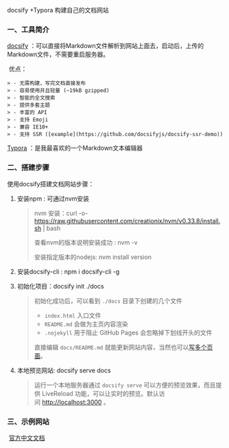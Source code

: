 docsify +Typora 构建自己的文档网站

### 一、工具简介

[docsify](https://docsify.js.org/#/) ：可以直接将Markdown文件解析到网站上面去，启动后，上传的Markdown文件，不需要重启服务器。

​	优点：

	> - 无需构建，写完文档直接发布
	> - 容易使用并且轻量 (~19kB gzipped)
	> - 智能的全文搜索
	> - 提供多套主题
	> - 丰富的 API
	> - 支持 Emoji
	> - 兼容 IE10+
	> - 支持 SSR ([example](https://github.com/docsifyjs/docsify-ssr-demo))

[Typora](https://www.typora.io/) ：是我最喜欢的一个Markdown文本编辑器

### 二、搭建步骤

使用docsify搭建文档网站步骤：

1. 安装npm : 可通过nvm安装

   >nvm 安装：curl -o- https://raw.githubusercontent.com/creationix/nvm/v0.33.8/install.sh | bash
   >
   >查看nvm的版本说明安装成功 : nvm -v 
   >
   >安装指定版本的nodejs: nvm install  version

2. 安装docsify-cli : npm i docsify-cli -g 

3. 初始化项目：docsify init ./docs 

   >初始化成功后，可以看到 `./docs` 目录下创建的几个文件
   >
   >- `index.html` 入口文件
   >- `README.md` 会做为主页内容渲染
   >- `.nojekyll` 用于阻止 GitHub Pages 会忽略掉下划线开头的文件
   >
   >直接编辑 `docs/README.md` 就能更新网站内容，当然也可以[写多个页面](https://docsify.js.org/#/zh-cn/more-pages)。

4. 本地预览网站: docsify serve docs 

   >运行一个本地服务器通过 `docsify serve` 可以方便的预览效果，而且提供 LiveReload 功能，可以让实时的预览。默认访问 [http://localhost:3000](http://localhost:3000/) 。 

### 三、示例网站

​	[官方中文文档](https://docsify.js.org/#/zh-cn/)